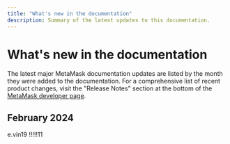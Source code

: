 ```yaml
---
title: "What's new in the documentation"
description: Summary of the latest updates to this documentation.
---
```


# What's new in the documentation

The latest major MetaMask documentation updates are listed by the month they were added to the documentation. 
For a comprehensive list of recent product changes, visit the "Release Notes" section at the bottom of the [MetaMask developer page](https://metamask.io/developer/).

## February 2024

e.vin19
!!!!!11